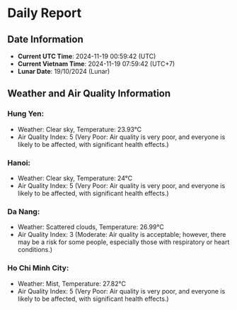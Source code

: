 # Daily Report
## Date Information
- **Current UTC Time**: 2024-11-19 00:59:42 (UTC)
- **Current Vietnam Time**: 2024-11-19 07:59:42 (UTC+7)
- **Lunar Date**: 19/10/2024 (Lunar)

## Weather and Air Quality Information

### Hung Yen:
- Weather: Clear sky, Temperature: 23.93°C
- Air Quality Index: 5 (Very Poor: Air quality is very poor, and everyone is likely to be affected, with significant health effects.)

### Hanoi:
- Weather: Clear sky, Temperature: 24°C
- Air Quality Index: 5 (Very Poor: Air quality is very poor, and everyone is likely to be affected, with significant health effects.)

### Da Nang:
- Weather: Scattered clouds, Temperature: 26.99°C
- Air Quality Index: 3 (Moderate: Air quality is acceptable; however, there may be a risk for some people, especially those with respiratory or heart conditions.)

### Ho Chi Minh City:
- Weather: Mist, Temperature: 27.82°C
- Air Quality Index: 5 (Very Poor: Air quality is very poor, and everyone is likely to be affected, with significant health effects.)
